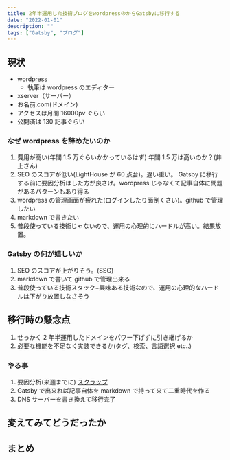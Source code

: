 ```yaml
---
title: 2年半運用した技術ブログをwordpressのからGatsbyに移行する
date: "2022-01-01"
description: ""
tags: ["Gatsby", "ブログ"]
---
```


## 現状

- wordpress
  - 執筆は wordpress のエディター
- xserver（サーバー）
- お名前.com(ドメイン)
- アクセスは月間 16000pv ぐらい
- 公開済は 130 記事ぐらい

### なぜ wordpress を辞めたいのか

1. 費用が高い(年間 1.5 万ぐらいかかっているはず)
   年間 1.5 万は高いのか？(井上さん)
2. SEO のスコアが低い(LightHouse が 60 点台)。遅い重い。
   Gatsby に移行する前に要因分析はした方が良さげ。wordpress じゃなくて記事自体に問題があるパターンもあり得る
3. wordpress の管理画面が疲れた(ログインしたり面倒くさい)。github で管理したい
4. markdown で書きたい
5. 普段使っている技術じゃないので、運用の心理的にハードルが高い。結果放置。

### Gatsby の何が嬉しいか

1. SEO のスコアが上がりそう。(SSG)
2. markdown で書いて github で管理出来る
3. 普段使っている技術スタック+興味ある技術なので、運用の心理的なハードルは下がり放置しなさそう

## 移行時の懸念点

1. せっかく 2 年半運用したドメインをパワー下げずに引き継げるか
2. 必要な機能を不足なく実装できるか(タグ、検索、言語選択 etc..)

### やる事

1. 要因分析(来週までに)
   [スクラップ](https://zenn.dev/gunners6518/scraps/b9a5fd5ceb4f19)
2. Gatsby で出来れば記事自体を markdown で持って来て二重時代を作る
3. DNS サーバーを書き換えて移行完了

## 変えてみてどうだったか

## まとめ
